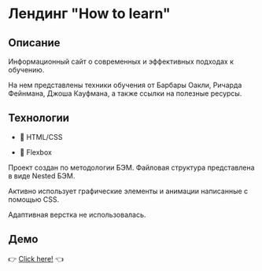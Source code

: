 # Лендинг "How to learn"

## Описание

Информационный сайт о современных и эффективных подходах к обучению. 

На нем представлены техники обучения от Барбары Оакли, Ричарда Фейнмана, Джоша Кауфмана, а также ссылки на полезные ресурсы.

## Технологии

* 🌌 HTML/CSS

* 💪 Flexbox

Проект создан по методологии БЭМ. Файловая структура представлена в виде Nested БЭМ. 

Активно использует графические элементы и анимации написанные с помощью CSS.

Адаптивная верстка не использовалась.

## Демо

👉 [Click here!](https://redtengu.github.io/how-to-learn) 👈

